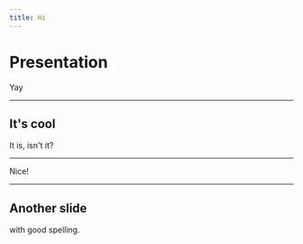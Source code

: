 ```yaml
---
title: Hi
---
```


# Presentation

Yay

---

## It's cool

It is, isn't it?

---

Nice!

---

## Another slide

with good spelling.
